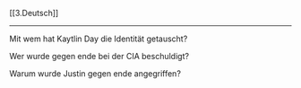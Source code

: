 [[3.Deutsch]]
___
Mit wem hat Kaytlin Day die Identität getauscht?

Wer wurde gegen ende bei der CIA beschuldigt?

Warum wurde Justin gegen ende angegriffen?




